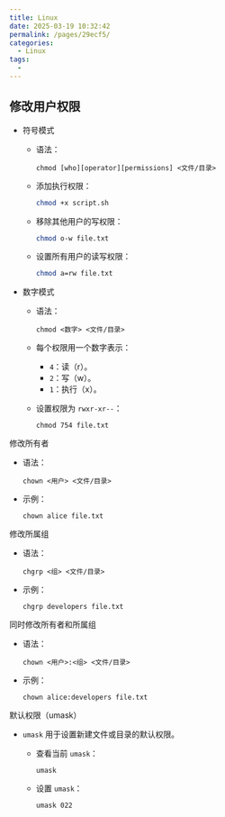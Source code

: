 ```yaml
---
title: Linux
date: 2025-03-19 10:32:42
permalink: /pages/29ecf5/
categories:
  - Linux
tags:
  - 
---
```

## 修改用户权限

- 符号模式

  - 语法：

    ```
    chmod [who][operator][permissions] <文件/目录>
    ```

  - 添加执行权限：

    ```bash
    chmod +x script.sh
    ```

  - 移除其他用户的写权限：

    ```bash
    chmod o-w file.txt
    ```

  - 设置所有用户的读写权限：

    ```bash
    chmod a=rw file.txt
    ```

- 数字模式

  - 语法：

    ```
    chmod <数字> <文件/目录>
    ```

  - 每个权限用一个数字表示：

    - `4`：读（r）。
    - `2`：写（w）。
    - `1`：执行（x）。

  - 设置权限为 `rwxr-xr--`：

    ```
    chmod 754 file.txt
    ```

修改所有者

- 语法：

  ```
  chown <用户> <文件/目录>
  ```

- 示例：

  ```
  chown alice file.txt
  ```

修改所属组

- 语法：

  ```
  chgrp <组> <文件/目录>
  ```

- 示例：

  ```
  chgrp developers file.txt
  ```

同时修改所有者和所属组

- 语法：

  ```
  chown <用户>:<组> <文件/目录>
  ```

- 示例：

  ```
  chown alice:developers file.txt
  ```

默认权限（umask）

- `umask` 用于设置新建文件或目录的默认权限。

  - 查看当前 `umask`：

    ```
    umask
    ```

  - 设置 `umask`：

    ```
    umask 022
    ```

## 